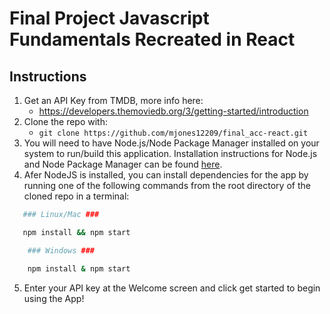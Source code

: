 # Final Project Javascript Fundamentals Recreated in React

## Instructions

1. Get an API Key from TMDB, more info here:
   * https://developers.themoviedb.org/3/getting-started/introduction
2. Clone the repo with:
   * `git clone https://github.com/mjones12209/final_acc-react.git`
3. You will need to have Node.js/Node Package Manager installed on your system to run/build this application. Installation instructions for Node.js and Node Package Manager can be found [here](https://docs.npmjs.com/downloading-and-installing-node-js-and-npm).
4. Afer NodeJS is installed, you can install dependencies for the app by running one of the following commands from the root directory of the cloned repo in a terminal:

```bash
   ### Linux/Mac ###

   npm install && npm start 
```

```bash
    ### Windows ###

    npm install & npm start 
```

5. Enter your API key at the Welcome screen and click get started to begin using the App!
